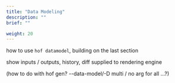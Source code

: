 ```yaml
---
title: "Data Modeling"
description: ""
brief: ""

weight: 20
---
```



how to use `hof datamodel`, building on the last section

show inputs / outputs, history, diff supplied to rendering engine

(how to do with hof gen? --data-model/-D multi / no arg for all ...?)

